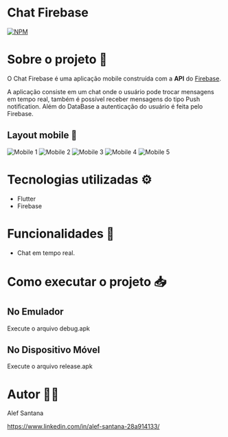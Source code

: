 # Chat Firebase
[![NPM](https://img.shields.io/npm/l/react)](https://github.com/alefsantana/chat_firebase/blob/master/LICENSE) 

# Sobre o projeto 📁

O Chat Firebase é uma aplicação mobile construída com a **API** do [Firebase](https://firebase.google.com/?hl=pt").

A aplicação consiste em um chat onde o usuário pode trocar mensagens em tempo real, também é possível receber mensagens do tipo Push notification. Além do DataBase a autenticação do usuário é feita pelo Firebase. 

## Layout mobile 📱
![Mobile 1](https://github.com/alefsantana/assets/blob/main/chat.gif) ![Mobile 2](https://github.com/alefsantana/assets/blob/main/chat_1.png) ![Mobile 3](https://github.com/alefsantana/assets/blob/main/chat_2.png) ![Mobile 4](https://github.com/alefsantana/assets/blob/main/chat_3.png) ![Mobile 5](https://github.com/alefsantana/assets/blob/main/chat_4.png) 

# Tecnologias utilizadas ⚙️

- Flutter
- Firebase 

# Funcionalidades 📌

- Chat em tempo real. 


# Como executar o projeto 📥
## No Emulador
Execute o arquivo debug.apk

## No Dispositivo Móvel  
Execute o arquivo release.apk


# Autor 👨‍🎓

Alef Santana 

https://www.linkedin.com/in/alef-santana-28a914133/
